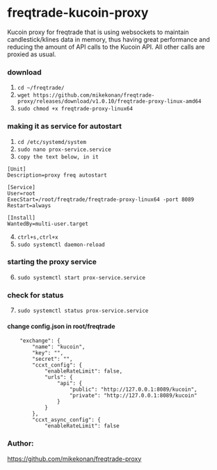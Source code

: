 # freqtrade-kucoin-proxy
Kucoin proxy for freqtrade that is using websockets to maintain candlestick/klines data in memory, thus having great
performance and reducing the amount of API calls to the Kucoin API. All other calls are proxied as usual.

### download
1. ```cd ~/freqtrade/```
2. ```wget https://github.com/mikekonan/freqtrade-proxy/releases/download/v1.0.10/freqtrade-proxy-linux-amd64```
3. ```sudo chmod +x freqtrade-proxy-linux64```

### making it as service for autostart
1. ```cd /etc/systemd/system``` 
2. ```sudo nano prox-service.service``` 
3. ```copy the text below, in it```
```
[Unit]
Description=proxy freq autostart

[Service]
User=root
ExecStart=/root/freqtrade/freqtrade-proxy-linux64 -port 8089
Restart=always

[Install]
WantedBy=multi-user.target
```
4. ```ctrl+s,ctrl+x```
5. ```sudo systemctl daemon-reload```

### starting the proxy service
6. ```sudo systemctl start prox-service.service```
### check for status
7. ```sudo systemctl status prox-service.service```


#### change config.json in root/freqtrade

```
    "exchange": {
        "name": "kucoin",
        "key": "",
        "secret": "",
        "ccxt_config": {
            "enableRateLimit": false,
            "urls": {
                "api": {
                    "public": "http://127.0.0.1:8089/kucoin",
                    "private": "http://127.0.0.1:8089/kucoin"
                }
            }
        },
        "ccxt_async_config": {
            "enableRateLimit": false
```

### Author: 
https://github.com/mikekonan/freqtrade-proxy
